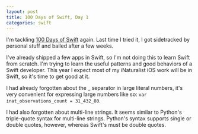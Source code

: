 ```yaml
---
layout: post
title: 100 Days of Swift, Day 1
categories: swift
---
```

I'm tackling [100 Days of Swift](https://www.hackingwithswift.com/100) again. Last time I tried it, I got sidetracked by personal stuff and bailed after a few weeks.

I've already shipped a few apps in Swift, so I'm not doing this to learn Swift from scratch. I'm trying to learn the useful patterns and good behaviors of a Swift developer. This year I expect most of my iNaturalist iOS work will be in Swift, so it's time to get good at it.

I had already forgotten about the \_ separator in large literal numbers, it's very convenient for expressing large numbers like so: 
`var inat_observations_count = 31_432_80`.

I had also forgotten about multi-line strings. It seems similar to Python's triple-quote syntax for multi-line strings. Python's syntax supports single or double quotes, however, whereas Swift's must be double quotes.
